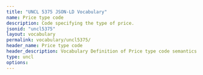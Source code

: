 ```yaml
---
title: "UNCL 5375 JSON-LD Vocabulary"
name: Price type code
description: Code specifying the type of price.
jsonid: "uncl5375"
layout: vocabulary
permalink: vocabulary/uncl5375/
header_name: Price type code
header_description: Vocabulary Definition of Price type code semantics in HTML format. JSON-LD format is available at [uncl5375.jsonld](https://edi3.org/vocabulary/uncl5375.jsonld)
type: uncl
options:
---
```

